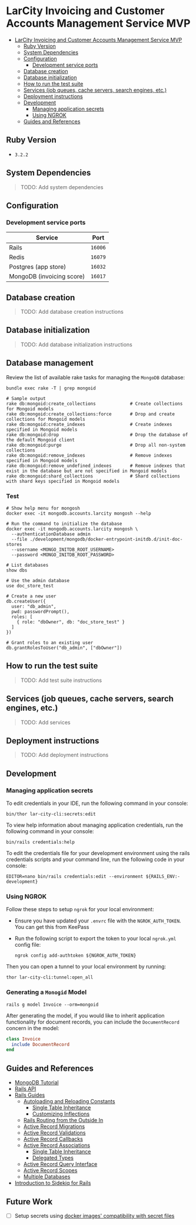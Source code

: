# LarCity Invoicing and Customer Accounts  Management Service MVP

- [LarCity Invoicing and Customer Accounts  Management Service MVP](#larcity-invoicing-and-customer-accounts--management-service-mvp)
  - [Ruby Version](#ruby-version)
  - [System Dependencies](#system-dependencies)
  - [Configuration](#configuration)
    - [Development service ports](#development-service-ports)
  - [Database creation](#database-creation)
  - [Database initialization](#database-initialization)
  - [How to run the test suite](#how-to-run-the-test-suite)
  - [Services (job queues, cache servers, search engines, etc.)](#services-job-queues-cache-servers-search-engines-etc)
  - [Deployment instructions](#deployment-instructions)
  - [Development](#development)
    - [Managing application secrets](#managing-application-secrets)
    - [Using NGROK](#using-ngrok)
  - [Guides and References](#guides-and-references)

## Ruby Version

- `3.2.2`

## System Dependencies

> TODO: Add system dependencies

## Configuration

### Development service ports

<table>
<thead>
    <tr>
        <th>Service</th>
        <th>Port</th>
    </tr>
</thead>
<tbody>
    <tr>
        <td>Rails</td>
        <td><code>16006</code></td>
    </tr>
    <tr>
        <td>Redis</td>
        <td><code>16079</code></td>
    </tr>
    <tr>
        <td>Postgres (app store)</td>
        <td><code>16032</code></td>
    </tr>
    <tr>
        <td>MongoDB (invoicing score)</td>
        <td><code>16017</code></td>
    </tr>
</table>

## Database creation

> TODO: Add database creation instructions

## Database initialization

> TODO: Add database initialization instructions

## Database management 

Review the list of available rake tasks for managing the `MongoDB` database:

```shell
bundle exec rake -T | grep mongoid

# Sample output
rake db:mongoid:create_collections             # Create collections for Mongoid models
rake db:mongoid:create_collections:force       # Drop and create collections for Mongoid models
rake db:mongoid:create_indexes                 # Create indexes specified in Mongoid models
rake db:mongoid:drop                           # Drop the database of the default Mongoid client
rake db:mongoid:purge                          # Drop all non-system collections
rake db:mongoid:remove_indexes                 # Remove indexes specified in Mongoid models
rake db:mongoid:remove_undefined_indexes       # Remove indexes that exist in the database but are not specified in Mongoid models
rake db:mongoid:shard_collections              # Shard collections with shard keys specified in Mongoid models
```

### Test

```shell
# Show help menu for mongosh
docker exec -it mongodb.accounts.larcity mongosh --help

# Run the command to initialize the database
docker exec -it mongodb.accounts.larcity mongosh \
  --authenticationDatabase admin
  --file ./development/mongodb/docker-entrypoint-initdb.d/init-doc-stores
  --username <MONGO_INITDB_ROOT_USERNAME>
  --password <MONGO_INITDB_ROOT_PASSWORD>

# List databases
show dbs

# Use the admin database
use doc_store_test

# Create a new user
db.createUser({
  user: "db_admin",
  pwd: passwordPrompt(),
  roles: [
    { role: "dbOwner", db: "doc_store_test" }
  ]
})

# Grant roles to an existing user
db.grantRolesToUser("db_admin", ["dbOwner"])
```

## How to run the test suite

> TODO: Add test suite instructions

## Services (job queues, cache servers, search engines, etc.)

> TODO: Add services

## Deployment instructions

> TODO: Add deployment instructions

## Development

### Managing application secrets

To edit credentials in your IDE, run the following command in your console:

```shell
bin/thor lar-city-cli:secrets:edit
```

To view help information about managing application credentials, run the following command in your console:

```shell
bin/rails credentials:help
```

To edit the credentials file for your development environment using the rails credentials scripts
and your command line, run the following code in your console:

```shell
EDITOR=nano bin/rails credentials:edit --environment ${RAILS_ENV:-development}
```

### Using NGROK

Follow these steps to setup `ngrok` for your local environment:

- Ensure you have updated your `.envrc` file with the `NGROK_AUTH_TOKEN`. You can get this from KeePass
- Run the following script to export the token to your local `ngrok.yml` config file:

  ```shell
  ngrok config add-authtoken ${NGROK_AUTH_TOKEN}
  ```

Then you can open a tunnel to your local environment by running:

```shell
thor lar-city-cli:tunnel:open_all
```

### Generating a `Monogid` Model

```shell
rails g model Invoice --orm=mongoid
```

After generating the model, if you would like to inherit application functionality for document records, 
you can include the `DocumentRecord` concern in the model:

```ruby
class Invoice
  include DocumentRecord
end
```

## Guides and References

- [MongoDB Tutorial](https://www.w3schools.com/mongodb/)
- [Rails API](https://api.rubyonrails.org/)
- [Rails Guides](https://guides.rubyonrails.org/)
  - [Autoloading and Reloading Constants](https://guides.rubyonrails.org/autoloading_and_reloading_constants.html)
    - [Single Table Inheritance](https://guides.rubyonrails.org/autoloading_and_reloading_constants.html#single-table-inheritance)
    - [Customizing Inflections](https://guides.rubyonrails.org/autoloading_and_reloading_constants.html#customizing-inflections)
  - [Rails Routing from the Outside In](https://guides.rubyonrails.org/routing.html)
  - [Active Record Migrations](https://guides.rubyonrails.org/active_record_migrations.html)
  - [Active Record Validations](https://guides.rubyonrails.org/active_record_validations.html)
  - [Active Record Callbacks](https://guides.rubyonrails.org/active_record_callbacks.html)
  - [Active Record Associations](https://guides.rubyonrails.org/association_basics.html)
    - [Single Table Inheritance](https://guides.rubyonrails.org/association_basics.html#single-table-inheritance-sti)
    - [Delegated Types](https://guides.rubyonrails.org/association_basics.html#delegated-types)
  - [Active Record Query Interface](https://guides.rubyonrails.org/active_record_querying.html)
  - [Active Record Scopes](https://guides.rubyonrails.org/active_record_querying.html#scopes)
  - [Multiple Databases](https://guides.rubyonrails.org/active_record_multiple_databases.html)
- [Introduction to Sidekiq for Rails](https://blog.appsignal.com/2023/09/20/an-introduction-to-sidekiq-for-ruby-on-rails.html)

## Future Work

- [ ] Setup secrets using [docker images' compatibility with secret files](https://docs.docker.com/compose/use-secrets/) 
